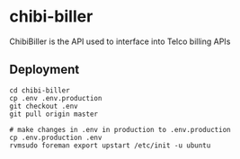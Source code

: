 # chibi-biller

ChibiBiller is the API used to interface into Telco billing APIs

## Deployment

```shell
cd chibi-biller
cp .env .env.production
git checkout .env
git pull origin master

# make changes in .env in production to .env.production
cp .env.production .env
rvmsudo foreman export upstart /etc/init -u ubuntu
```
